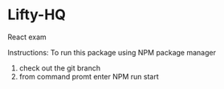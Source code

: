 # Lifty-HQ
React exam

Instructions:
To run this package using NPM package manager
1. check out the git branch 
2. from command promt enter NPM run start

